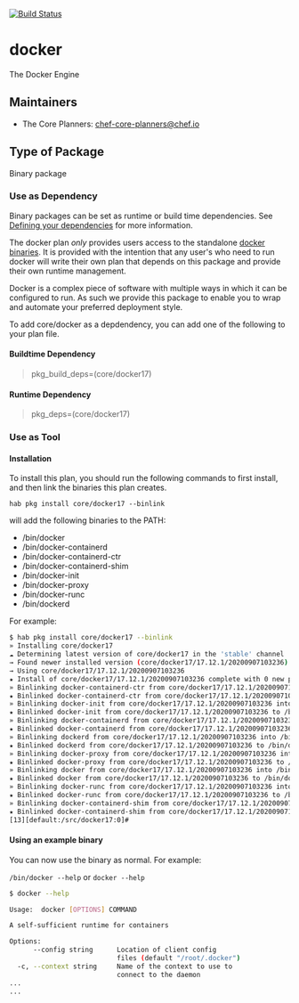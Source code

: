 [![Build Status](https://dev.azure.com/chefcorp-partnerengineering/Chef%20Base%20Plans/_apis/build/status/chef-base-plans.docker?branchName=master)](https://dev.azure.com/chefcorp-partnerengineering/Chef%20Base%20Plans/_build/latest?definitionId=125&branchName=master)

# docker

The Docker Engine

## Maintainers

* The Core Planners: <chef-core-planners@chef.io>

## Type of Package

Binary package

### Use as Dependency

Binary packages can be set as runtime or build time dependencies. See [Defining your dependencies](https://www.habitat.sh/docs/developing-packages/developing-packages/#sts=Define%20Your%20Dependencies) for more information.

The docker plan _only_ provides users access to the standalone [docker binaries](https://docs.docker.com/engine/installation/binaries/). It is provided with the intention that any user's who need to run docker will write their own plan that depends on this package and provide their own runtime management.

Docker is a complex piece of software with multiple ways in which it can be configured to run. As such we provide this package to enable you to wrap and automate your preferred deployment style.

To add core/docker as a depdendency, you can add one of the following to your plan file.

#### Buildtime Dependency

> pkg_build_deps=(core/docker17)

#### Runtime Dependency

> pkg_deps=(core/docker17)

### Use as Tool

#### Installation

To install this plan, you should run the following commands to first install, and then link the binaries this plan creates.

``hab pkg install core/docker17 --binlink``

will add the following binaries to the PATH:

* /bin/docker
* /bin/docker-containerd
* /bin/docker-containerd-ctr
* /bin/docker-containerd-shim
* /bin/docker-init
* /bin/docker-proxy
* /bin/docker-runc
* /bin/dockerd

For example:

```bash
$ hab pkg install core/docker17 --binlink
» Installing core/docker17
☁ Determining latest version of core/docker17 in the 'stable' channel
→ Found newer installed version (core/docker17/17.12.1/20200907103236) than remote version (core/docker17/17.12.1/20200405203224)
→ Using core/docker17/17.12.1/20200907103236
★ Install of core/docker17/17.12.1/20200907103236 complete with 0 new packages installed.
» Binlinking docker-containerd-ctr from core/docker17/17.12.1/20200907103236 into /bin
★ Binlinked docker-containerd-ctr from core/docker17/17.12.1/20200907103236 to /bin/docker-containerd-ctr
» Binlinking docker-init from core/docker17/17.12.1/20200907103236 into /bin
★ Binlinked docker-init from core/docker17/17.12.1/20200907103236 to /bin/docker-init
» Binlinking docker-containerd from core/docker17/17.12.1/20200907103236 into /bin
★ Binlinked docker-containerd from core/docker17/17.12.1/20200907103236 to /bin/docker-containerd
» Binlinking dockerd from core/docker17/17.12.1/20200907103236 into /bin
★ Binlinked dockerd from core/docker17/17.12.1/20200907103236 to /bin/dockerd
» Binlinking docker-proxy from core/docker17/17.12.1/20200907103236 into /bin
★ Binlinked docker-proxy from core/docker17/17.12.1/20200907103236 to /bin/docker-proxy
» Binlinking docker from core/docker17/17.12.1/20200907103236 into /bin
★ Binlinked docker from core/docker17/17.12.1/20200907103236 to /bin/docker
» Binlinking docker-runc from core/docker17/17.12.1/20200907103236 into /bin
★ Binlinked docker-runc from core/docker17/17.12.1/20200907103236 to /bin/docker-runc
» Binlinking docker-containerd-shim from core/docker17/17.12.1/20200907103236 into /bin
★ Binlinked docker-containerd-shim from core/docker17/17.12.1/20200907103236 to /bin/docker-containerd-shim
[13][default:/src/docker17:0]#
```

#### Using an example binary

You can now use the binary as normal.  For example:

``/bin/docker --help`` or ``docker --help``

```bash
$ docker --help

Usage:  docker [OPTIONS] COMMAND

A self-sufficient runtime for containers

Options:
      --config string      Location of client config
                           files (default "/root/.docker")
  -c, --context string     Name of the context to use to
                           connect to the daemon
...
...
```
